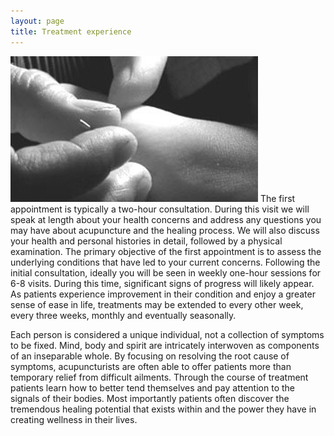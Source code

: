 ```yaml
---
layout: page
title: Treatment experience
---
```

![An acupuncture needle](/img/slides/needle.jpg) The first appointment is
typically a two-hour consultation. During this visit we will speak at length
about your health concerns and address any questions you may have about
acupuncture and the healing process. We will also discuss your health and
personal histories in detail, followed by a physical examination. The primary
objective of the first appointment is to assess the underlying conditions that
have led to your current concerns. Following the initial consultation, ideally
you will be seen in weekly one-hour sessions for 6-8 visits. During this time,
significant signs of progress will likely appear. As patients experience
improvement in their condition and enjoy a greater sense of ease in life,
treatments may be extended to every other week, every three weeks, monthly and
eventually seasonally.

Each person is considered a unique individual, not a collection of symptoms to
be fixed. Mind, body and spirit are intricately interwoven as components of an
inseparable whole. By focusing on resolving the root cause of symptoms,
acupuncturists are often able to offer patients more than temporary relief
from difficult ailments. Through the course of treatment patients learn how to
better tend themselves and pay attention to the signals of their bodies. Most
importantly patients often discover the tremendous healing potential that
exists within and the power they have in creating wellness in their lives.


